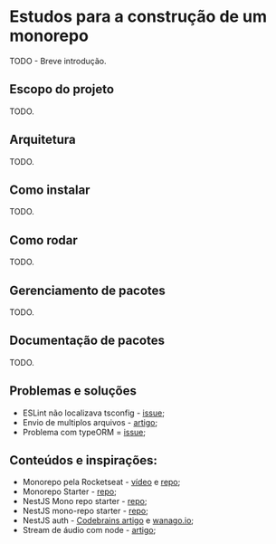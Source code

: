 # Estudos para a construção de um monorepo
TODO - Breve introdução.

## Escopo do projeto
TODO.

## Arquitetura
TODO.

## Como instalar
TODO.

## Como rodar
TODO.

## Gerenciamento de pacotes
TODO.

## Documentação de pacotes
TODO.

## Problemas e soluções
* ESLint não localizava tsconfig - [issue](https://github.com/typescript-eslint/typescript-eslint/issues/251);
* Envio de multiplos arquivos - [artigo](https://betterprogramming.pub/nestjs-file-uploading-using-multer-f3021dfed733);
* Problema com typeORM = [issue](https://github.com/typeorm/typeorm/issues/2500);
## Conteúdos e inspirações:
* Monorepo pela Rocketseat - [vídeo](https://www.youtube.com/watch?v=k5TkBcUTJus&t=44s) e [repo](https://github.com/rocketseat-content/youtube-monorepo);
* Monorepo Starter - [repo](https://github.com/palmerhq/monorepo-starter);
* NestJS Mono repo starter - [repo](https://github.com/scopsy/nestjs-monorepo-starter);
* NestJS mono-repo starter - [repo](https://github.com/BrunnerLivio/nestjs-monorepo-starter);
* NestJS auth - [Codebrains artigo](https://codebrains.io/nest-js-express-jwt-authentication-with-typeorm-and-passport/) e [wanago.io](https://wanago.io/2020/05/25/api-nestjs-authenticating-users-bcrypt-passport-jwt-cookies/);
* Stream de áudio com node - [artigo](http://cangaceirojavascript.com.br/streaming-audio-node/);